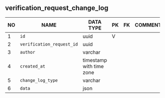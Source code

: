 
verification_request_change_log
----------------------------


NO | NAME | DATA TYPE | PK | FK | COMMENTS
---|------|-----------|----|----|-------------------
1|`id` | uuid | V |  | 
2|`verification_request_id` | uuid |  |  | 
3|`author` | varchar |  |  | 
4|`created_at` | timestamp with time zone |  |  | 
5|`change_log_type` | varchar |  |  | 
6|`data` | json |  |  | 
